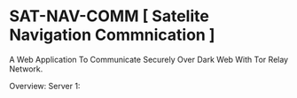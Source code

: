 # SAT-NAV-COMM [ Satelite Navigation Commnication ]
A Web Application To Communicate Securely Over Dark Web With Tor Relay Network.

Overview:
Server 1:

